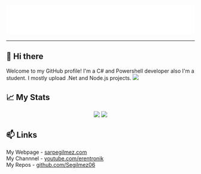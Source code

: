 ![Title](./title.png)

***

## 👋 Hi there
Welcome to my GitHub profile! I'm a C# and Powershell developer also I'm a student. I mostly upload .Net and Node.js projects.
[![](https://komarev.com/ghpvc/?username=segilmez06&label=visitors)](https://www.sarpegilmez.com)
    
## 📈 My Stats
<p align="center">
    <img src="https://github-readme-stats.vercel.app/api/top-langs/?username=Segilmez06&show_icons=true&theme=tokyonight"></a>
    <img src="https://github-readme-stats.vercel.app/api?username=Segilmez06&show_icons=true&theme=tokyonight"></a>
</p>
    
## 📫 Links
My Webpage - <a href="https://www.sarpegilmez.com">sarpegilmez.com</a>    
My Channnel - <a href="https://www.youtube.com/channel/UCnl93Fv9NwufJhTPPe82lig">youtube.com/erentronik</a>   
My Repos - <a href="https://github.com/Segilmez06?tab=repositories">github.com/Segilmez06</a>   

<!--
**Segilmez06/Segilmez06** is a ✨ _special_ ✨ repository because its `README.md` (this file) appears on your GitHub profile.

Here are some ideas to get you started:

- 🔭 I’m currently working on ...
- 🌱 I’m currently learning ...
- 👯 I’m looking to collaborate on ...
- 🤔 I’m looking for help with ...
- 💬 Ask me about ...
- 📫 How to reach me: ...
- 😄 Pronouns: ...
- ⚡ Fun fact: ...
-->
